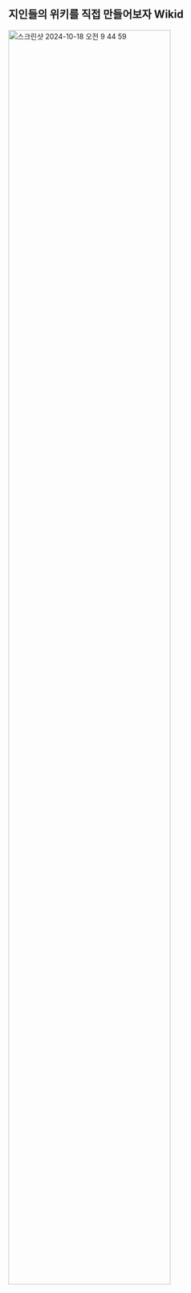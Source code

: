 ## 지인들의 위키를 직접 만들어보자 Wikid
<img width="80%" alt="스크린샷 2024-10-18 오전 9 44 59" src="https://github.com/user-attachments/assets/a6aae146-a0c9-45a9-9de4-d8dfe4785265">
